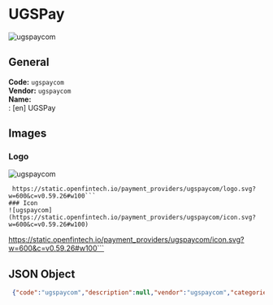 # UGSPay 
![ugspaycom](https://static.openfintech.io/payment_providers/ugspaycom/logo.svg?w=600&c=v0.59.26#w100)  
## General 
**Code:** `ugspaycom`  
**Vendor:** `ugspaycom`  
**Name:**  
:	[en] UGSPay  
## Images 
### Logo 
![ugspaycom](https://static.openfintech.io/payment_providers/ugspaycom/logo.svg?w=600&c=v0.59.26#w100)  
```
 https://static.openfintech.io/payment_providers/ugspaycom/logo.svg?w=600&c=v0.59.26#w100```  
### Icon 
![ugspaycom](https://static.openfintech.io/payment_providers/ugspaycom/icon.svg?w=600&c=v0.59.26#w100)  
```
 https://static.openfintech.io/payment_providers/ugspaycom/icon.svg?w=600&c=v0.59.26#w100```  
## JSON Object 
```json
 {"code":"ugspaycom","description":null,"vendor":"ugspaycom","categories":null,"countries":null,"payment_method":null,"payout_method":null,"metadata":{"about_payments_code":"ugspaycom"},"name":{"en":"UGSPay"}}```  
